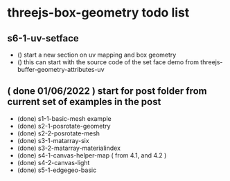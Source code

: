 # threejs-box-geometry todo list

<!-- UV SECTION -->

## s6-1-uv-setface
* () start a new section on uv mapping and box geometry
* () this can start with the source code of the set face demo from threejs-buffer-geometry-attributes-uv

<!-- DONE -->

## ( done 01/06/2022 ) start for post folder from current set of examples in the post
* (done) s1-1-basic-mesh example
* (done) s2-1-posrotate-geometry
* (done) s2-2-posrotate-mesh
* (done) s3-1-matarray-six
* (done) s3-2-matarray-materialindex
* (done) s4-1-canvas-helper-map ( from 4.1, and 4.2 )
* (done) s4-2-canvas-light
* (done) s5-1-edgegeo-basic


